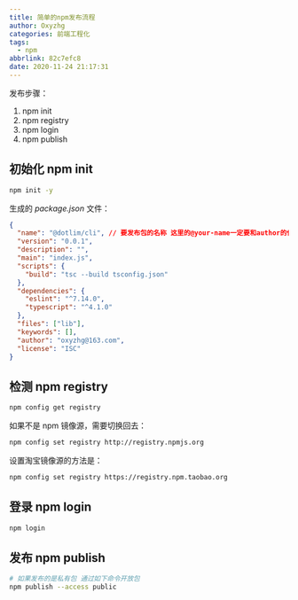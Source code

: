 ```yaml
---
title: 简单的npm发布流程
author: Oxyzhg
categories: 前端工程化
tags:
  - npm
abbrlink: 82c7efc8
date: 2020-11-24 21:17:31
---
```


发布步骤：

1. npm init
2. npm registry
3. npm login
4. npm publish

## 初始化 npm init

```bash
npm init -y
```

生成的 _package.json_ 文件：

```json
{
  "name": "@dotlim/cli", // 要发布包的名称 这里的@your-name一定要和author的保持一致
  "version": "0.0.1",
  "description": "",
  "main": "index.js",
  "scripts": {
    "build": "tsc --build tsconfig.json"
  },
  "dependencies": {
    "eslint": "^7.14.0",
    "typescript": "^4.1.0"
  },
  "files": ["lib"],
  "keywords": [],
  "author": "oxyzhg@163.com",
  "license": "ISC"
}
```

## 检测 npm registry

```bash
npm config get registry
```

如果不是 npm 镜像源，需要切换回去：

```bash
npm config set registry http://registry.npmjs.org
```

设置淘宝镜像源的方法是：

```bash
npm config set registry https://registry.npm.taobao.org
```

## 登录 npm login

```bash
npm login
```

## 发布 npm publish

```bash
# 如果发布的是私有包 通过如下命令开放包
npm publish --access public
```
